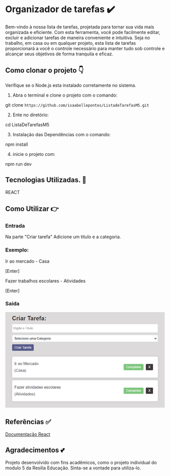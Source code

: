 # Organizador de tarefas ✔️
Bem-vindo à nossa lista de tarefas, projetada para tornar sua vida mais organizada e eficiente. Com esta ferramenta, você pode facilmente editar, excluir e adicionar tarefas de maneira conveniente e intuitiva. Seja no trabalho, em casa ou em qualquer projeto, esta lista de tarefas proporcionará a você o controle necessário para manter tudo sob controle e alcançar seus objetivos de forma tranquila e eficaz. 
 ## Como clonar o projeto 👇

 Verifique se o Node.js esta instalado corretamente no sistema.

1. Abra o terminal e clone o projeto com o comando:

  git clone `https://github.com/isaabellepontes/ListadeTarefasM5.git`

 2. Ente no diretório:

  cd ListaDeTarefasM5

 3. Instalação das Dependências com o comando:  

  npm install

 4. inicie o projeto com:

   npm run dev 

## Tecnologias Utilizadas. 📌

REACT

## Como Utilizar 👉

### Entrada 

Na parte "Criar tarefa" Adicione um titulo e a categoria.

### Exemplo:

Ir ao mercado - Casa 

[Enter]

Fazer trabalhos escolares - Atividades

[Enter]

### Saída
![Exemplo de como pode ficar a sua Lista de Tarefas ](./ativd.png)

## Referências ✅

[Documentação React](https://react.dev/)

## Agradecimentos 💕

Projeto desenvolvido com fins acadêmicos, como o projeto individual do modulo 5 da Resilia Educação. Sinta-se a vontade para utiliza-lo.

